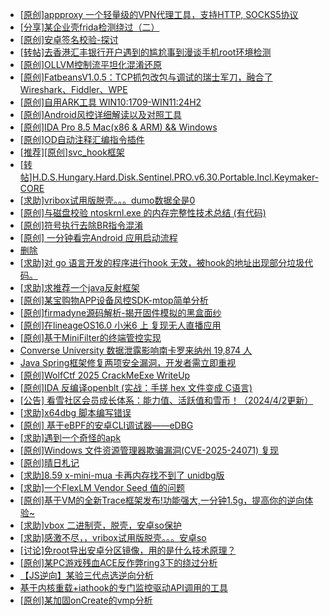 + [[原创]appproxy 一个轻量级的VPN代理工具，支持HTTP, SOCKS5协议](https://bbs.kanxue.com/thread-282002.htm)
+ [[分享]某企业壳frida检测绕过（二）](https://bbs.kanxue.com/thread-285964.htm)
+ [[原创]安卓签名校验-探讨](https://bbs.kanxue.com/thread-285647.htm)
+ [[转帖]去香港汇丰银行开户遇到的尴尬事到漫谈手机root环境检测](https://bbs.kanxue.com/thread-285754.htm)
+ [[原创]OLLVM控制流平坦化混淆还原](https://bbs.kanxue.com/thread-286151.htm)
+ [[原创]FatbeansV1.0.5：TCP抓包改包与调试的瑞士军刀，融合了Wireshark、Fiddler、WPE](https://bbs.kanxue.com/thread-284571.htm)
+ [[原创]自用ARK工具 WIN10:1709-WIN11:24H2](https://bbs.kanxue.com/thread-286026.htm)
+ [[原创]Android风控详细解读以及对照工具](https://bbs.kanxue.com/thread-286120.htm)
+ [[原创]IDA Pro 8.5 Mac(x86 & ARM) && Windows](https://bbs.kanxue.com/thread-286126.htm)
+ [[原创]OD自动注释汇编指令插件](https://bbs.kanxue.com/thread-284557.htm)
+ [[推荐][原创]svc_hook框架](https://bbs.kanxue.com/thread-284713.htm)
+ [[转帖]H.D.S.Hungary.Hard.Disk.Sentinel.PRO.v6.30.Portable.Incl.Keymaker-CORE](https://bbs.kanxue.com/thread-286153.htm)
+ [[求助]vribox试用版脱壳。。。dumo数据全是0](https://bbs.kanxue.com/thread-286154.htm)
+ [[原创]与磁盘校验 ntoskrnl.exe 的内存完整性技术总结 (有代码)](https://bbs.kanxue.com/thread-286152.htm)
+ [[原创]符号执行去除BR指令混淆](https://bbs.kanxue.com/thread-280737.htm)
+ [[原创] 一分钟看完Android 应用启动流程](https://bbs.kanxue.com/thread-284686.htm)
+ [删除](https://bbs.kanxue.com/thread-286146.htm)
+ [[求助]对 go 语言开发的程序进行hook 无效，被hook的地址出现部分垃圾代码。](https://bbs.kanxue.com/thread-286096.htm)
+ [[求助]求推荐一个java反射框架](https://bbs.kanxue.com/thread-286107.htm)
+ [[原创]某宝购物APP设备风控SDK-mtop简单分析](https://bbs.kanxue.com/thread-284241.htm)
+ [[原创]firmadyne源码解析-揭开固件模拟的黑盒面纱](https://bbs.kanxue.com/thread-286135.htm)
+ [[原创]在lineageOS16.0 小米6 上 复现无人直播应用](https://bbs.kanxue.com/thread-270014.htm)
+ [[原创]基于MiniFilter的终端管控实现](https://bbs.kanxue.com/thread-285447.htm)
+ [Converse University 数据泄露影响南卡罗来纳州 19,874 人](https://bbs.kanxue.com/thread-286156.htm)
+ [Java Spring框架修复两项安全漏洞，开发者需立即重视](https://bbs.kanxue.com/thread-286155.htm)
+ [[原创]WolfCtf 2025 CrackMeExe WriteUp](https://bbs.kanxue.com/thread-286157.htm)
+ [[原创]IDA 反编译openblt (实战：手搓 hex 文件变成 C语言)](https://bbs.kanxue.com/thread-285731.htm)
+ [[公告] 看雪社区会员成长体系：能力值、活跃值和雪币！（2024/4/2更新）](https://bbs.kanxue.com/thread-260144.htm)
+ [[求助]x64dbg 脚本编写错误](https://bbs.kanxue.com/thread-286158.htm)
+ [[原创] 基于eBPF的安卓CLI调试器——eDBG](https://bbs.kanxue.com/thread-286127.htm)
+ [[求助]遇到一个奇怪的apk](https://bbs.kanxue.com/thread-286161.htm)
+ [[原创]Windows 文件资源管理器欺骗漏洞(CVE-2025-24071) 复现](https://bbs.kanxue.com/thread-286160.htm)
+ [[原创]晴日札记](https://bbs.kanxue.com/thread-286159.htm)
+ [[求助]8.59 x-mini-mua  卡再内存找不到了  unidbg版](https://bbs.kanxue.com/thread-285515.htm)
+ [[求助]一个FlexLM Vendor Seed 值的问题](https://bbs.kanxue.com/thread-286148.htm)
+ [[原创]基于VM的全新Trace框架发布!功能强大,一分钟1.5g，提高你的逆向体验~](https://bbs.kanxue.com/thread-285471.htm)
+ [[求助]vbox 二进制壳，脱壳，安卓so保护](https://bbs.kanxue.com/thread-286162.htm)
+ [[求助]感激不尽，，vribox试用版脱壳。。。安卓so](https://bbs.kanxue.com/thread-286154.htm)
+ [[讨论]免root导出安卓分区镜像，用的是什么技术原理？](https://bbs.kanxue.com/thread-282673.htm)
+ [[原创]某PC游戏残血ACE反作弊ring3下的绕过分析](https://bbs.kanxue.com/thread-284667.htm)
+ [【JS逆向】某验三代点选逆向分析](https://bbs.kanxue.com/thread-286163.htm)
+ [基于内核重载+iathook的专门监控驱动API调用的工具](https://bbs.kanxue.com/thread-280452.htm)
+ [[原创]某加固onCreate的vmp分析](https://bbs.kanxue.com/thread-286006.htm)
